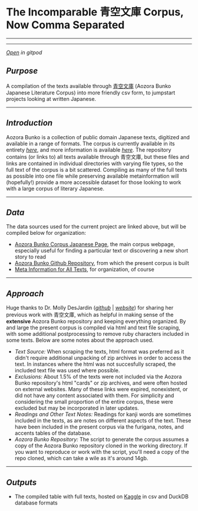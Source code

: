 # The Incomparable 青空文庫 Corpus, **Now Comma Separated**

---

---
[*Open*](https://gitpod.io/#https://github.com/ryancahildebrandt/aozora_corpus) *in gitpod*

## *Purpose*
A compilation of the texts available through [青空文庫](https://www.aozora.gr.jp/) (Aozora Bunko Japanese Literature Corpus) into more friendly csv form, to jumpstart projects looking at written Japanese.

---

## *Introduction*
Aozora Bunko is a collection of public domain Japanese texts, digitized and available in a range of formats. The corpus is currently available in its entirety [*here*](https://github.com/aozorabunko/aozorabunko), and more information is available [*here*](http://en.wikipedia.org/wiki/Aozora_Bunko). The repository contains (or links to) all texts available through 青空文庫, but these files and links are contained in individual directories with varying file types, so the full text of the corpus is a bit scattered. Compiling as many of the full texts as possible into one file while preserving available metainformation will (hopefully!) provide a more accessible dataset for those looking to work with a large corpus of literary Japanese. 

---

## *Data*
The data sources used for the current project are linked above, but will be compiled below for organization:
+ [Aozora Bunko Corpus Japanese Page](https://www.aozora.gr.jp/), the main corpus webpage, especially useful for finding a particular text or discovering a new short story to read
+ [Aozora Bunko Github Repository](https://github.com/aozorabunko/aozorabunko), from which the present corpus is built
+ [Meta Information for All Texts](https://www.aozora.gr.jp/index_pages/person_all.html), for organization, of course

---

## *Approach*
Huge thanks to Dr. Molly DesJardin ([*github*](https://github.com/mollydesjardin) | [*website*](https://www.mollydesjardin.com/)) for sharing her previous work with 青空文庫, which as helpful in making sense of the **extensive** Aozora Bunko repository and keeping everything organized. By and large the present corpus is compiled via html and text file scraping, with some additional postprocessing to remove ruby characters included in some texts. Below are some notes about the approach used.
+ *Text Source:* When scraping the texts, html format was preferred as it didn't require additional unpacking of zip archives in order to access the text. In instances where the html was not succesfully scraped, the included text file was used where possible. 
+ *Exclusions:* About 1.5% of the texts were not included via the Aozora Bunko repository's html "cards" or zip archives, and were often hosted on external websites. Many of these links were expired, nonexistent, or did not have any content associated with them. For simplicity and considering the small proportion of the entire corpus, these were excluded but may be incorporated in later updates.
+ *Readings and Other Text Notes:* Readings for kanji words are sometimes included in the texts, as are notes on different aspects of the text. These have been included in the present corpus via the furigana, notes, and accents tables of the database.
+ *Aozora Bunko Repository:* The script to generate the corpus assumes a copy of the Aozora Bunko repository cloned in the working directory. If you want to reproduce or work with the script, you'll need a copy of the repo cloned, which can take a wile as it's around 14gb.

---

## *Outputs*

+ The compiled table with full texts, hosted on [Kaggle](https://www.kaggle.com/ryancahildebrandt/azbcorpus) in csv and DuckDB database formats 

